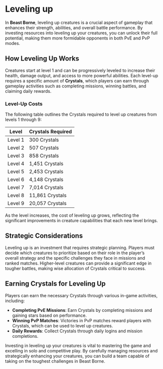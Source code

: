 # Leveling up

In **Beast Borne**, leveling up creatures is a crucial aspect of gameplay that enhances their strength, abilities, and overall battle performance. By investing resources into leveling up your creatures, you can unlock their full potential, making them more formidable opponents in both PvE and PvP modes.

## **How Leveling Up Works**

Creatures start at level 1 and can be progressively leveled to increase their health, damage output, and access to more powerful abilities. Each level-up requires a specific amount of **Crystals**, which players can earn through gameplay activities such as completing missions, winning battles, and claiming daily rewards.

### **Level-Up Costs**

The following table outlines the Crystals required to level up creatures from levels 1 through 9:

| **Level** | **Crystals Required** |
| --------- | --------------------- |
| Level 1   | 300 Crystals          |
| Level 2   | 507 Crystals          |
| Level 3   | 858 Crystals          |
| Level 4   | 1,451 Crystals        |
| Level 5   | 2,453 Crystals        |
| Level 6   | 4,148 Crystals        |
| Level 7   | 7,014 Crystals        |
| Level 8   | 11,861 Crystals       |
| Level 9   | 20,057 Crystals       |

As the level increases, the cost of leveling up grows, reflecting the significant improvements in creature capabilities that each new level brings.

## **Strategic Considerations**

Leveling up is an investment that requires strategic planning. Players must decide which creatures to prioritize based on their role in the player’s overall strategy and the specific challenges they face in missions and ranked matches. Higher-level creatures can provide a significant edge in tougher battles, making wise allocation of Crystals critical to success.

## **Earning Crystals for Leveling Up**

Players can earn the necessary Crystals through various in-game activities, including:

* **Completing PvE Missions**: Earn Crystals by completing missions and gaining stars based on performance.
* **Winning PvP Matches**: Victories in PvP matches reward players with Crystals, which can be used to level up creatures.
* **Daily Rewards**: Collect Crystals through daily logins and mission completions.

Investing in leveling up your creatures is vital to mastering the game and excelling in solo and competitive play. By carefully managing resources and strategically enhancing your creatures, you can build a team capable of taking on the toughest challenges in Beast Borne.
